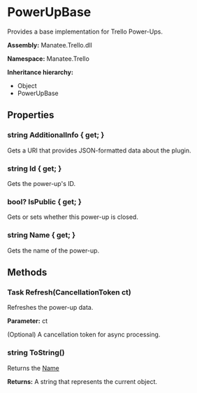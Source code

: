 # PowerUpBase

Provides a base implementation for Trello Power-Ups.

**Assembly:** Manatee.Trello.dll

**Namespace:** Manatee.Trello

**Inheritance hierarchy:**

- Object
- PowerUpBase

## Properties

### string AdditionalInfo { get; }

Gets a URI that provides JSON-formatted data about the plugin.

### string Id { get; }

Gets the power-up&#39;s ID.

### bool? IsPublic { get; }

Gets or sets whether this power-up is closed.

### string Name { get; }

Gets the name of the power-up.

## Methods

### Task Refresh(CancellationToken ct)

Refreshes the power-up data.

**Parameter:** ct

(Optional) A cancellation token for async processing.

### string ToString()

Returns the [Name](PowerUpBase#string-name--get-)

**Returns:** A string that represents the current object.

